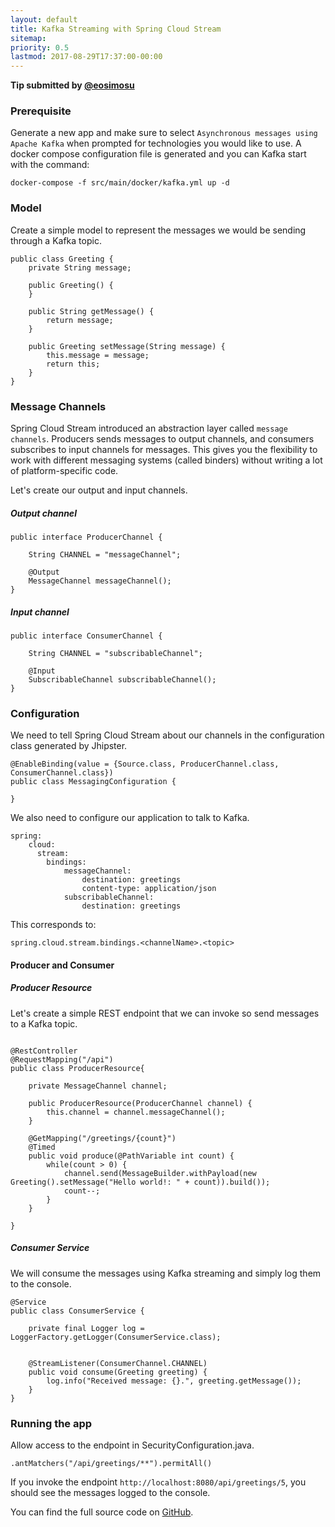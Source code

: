 ```yaml
---
layout: default
title: Kafka Streaming with Spring Cloud Stream
sitemap:
priority: 0.5
lastmod: 2017-08-29T17:37:00-00:00
---
```


__Tip submitted by [@eosimosu](https://github.com/eosimosu)__


### Prerequisite

Generate a new app and make sure to select `Asynchronous messages using Apache Kafka` when prompted for technologies you would like to use. A docker compose configuration file is generated and you can Kafka start with the command:

`docker-compose -f src/main/docker/kafka.yml up -d`


### Model

Create a simple model to represent the messages we would be sending through a Kafka topic.

```
public class Greeting {
    private String message;

    public Greeting() {
    }

    public String getMessage() {
        return message;
    }

    public Greeting setMessage(String message) {
        this.message = message;
        return this;
    }
}

```

### Message Channels
Spring Cloud Stream introduced an abstraction layer called `message channels`. Producers sends messages to output channels, and consumers subscribes to input channels for messages.  This gives you the flexibility to work with different messaging systems (called binders) without writing a lot of platform-specific code.

Let's create our output and input channels.

##### Output channel
```
public interface ProducerChannel {

    String CHANNEL = "messageChannel";

    @Output
    MessageChannel messageChannel();
}
```

##### Input channel
```
public interface ConsumerChannel {

    String CHANNEL = "subscribableChannel";

    @Input
    SubscribableChannel subscribableChannel();
}
```


### Configuration 

We need to tell Spring Cloud Stream about our channels in the configuration class generated by Jhipster.
```
@EnableBinding(value = {Source.class, ProducerChannel.class, ConsumerChannel.class})
public class MessagingConfiguration {

}
```

We also need to configure our application to talk to Kafka. 

```
spring:
    cloud:
      stream:
        bindings:
            messageChannel:
                destination: greetings
                content-type: application/json
            subscribableChannel:
                destination: greetings

```

This corresponds to:

`spring.cloud.stream.bindings.<channelName>.<topic>`


#### Producer and Consumer

##### Producer Resource
Let's create a simple REST endpoint that we can invoke so send messages to a Kafka topic.

```

@RestController
@RequestMapping("/api")
public class ProducerResource{

    private MessageChannel channel;

    public ProducerResource(ProducerChannel channel) {
        this.channel = channel.messageChannel();
    }

    @GetMapping("/greetings/{count}")
    @Timed
    public void produce(@PathVariable int count) {
        while(count > 0) {
            channel.send(MessageBuilder.withPayload(new Greeting().setMessage("Hello world!: " + count)).build());
            count--;
        }
    }

}
```

##### Consumer Service
We will consume the messages using Kafka streaming and simply log them to the console.

```
@Service
public class ConsumerService {

    private final Logger log = LoggerFactory.getLogger(ConsumerService.class);


    @StreamListener(ConsumerChannel.CHANNEL)
    public void consume(Greeting greeting) {
        log.info("Received message: {}.", greeting.getMessage());
    }
}

```

### Running the app

Allow access to the endpoint in SecurityConfiguration.java.

`.antMatchers("/api/greetings/**").permitAll()`

If you invoke the endpoint `http://localhost:8080/api/greetings/5`, you should see the messages logged to the console.

You can find the full source code on [GitHub][6].


[6]: https://github.com/eosimosu/jhipster-kafka

